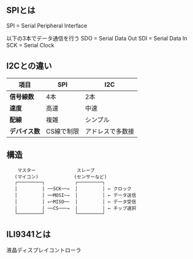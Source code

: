 
## SPIとは
SPI = Serial Peripheral Interface

以下の3本でデータ通信を行う
SDO = Serial Data Out
SDI = Serial Data In
SCK = Serial Clock


## I2Cとの違い
| 項目 | SPI | I2C |
|------|-----|-----|
| **信号線数** | 4本 | 2本 |
| **速度** | 高速 | 中速 |
| **配線** | 複雑 | シンプル |
| **デバイス数** | CS線で制限 | アドレスで多数接

## 構造

```
    マスター               スレーブ
   (マイコン)             (センサーなど)
   ┌─────────┐           ┌─────────┐
   │         │ ──SCK──→  │         │ ← クロック
   │         │ ──MOSI─→  │         │ ← データ送信
   │         │ ←─MISO──  │         │ ← データ受信
   │         │ ──CS───→  │         │ ← チップ選択
   └─────────┘           └─────────┘
```

## ILI9341とは
液晶ディスプレイコントローラ
